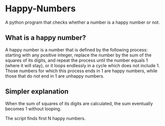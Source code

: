 # Happy-Numbers
A python program that checks whether a number is a happy number or not.

## What is a happy number?
A happy number is a number that is defined by the following process: starting with any positive integer, replace the number by the sum of the squares of its digits, and repeat the process until the number equals 1 (where it will stay), or it loops endlessly in a cycle which does not include 1. Those numbers for which this process ends in 1 are happy numbers, while those that do not end in 1 are unhappy numbers.

## Simpler explanation
When the sum of squares of its digits are calculated, the sum eventually becomes 1 without looping.

The script finds first N happy numbers.
